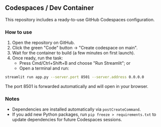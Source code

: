 ## Codespaces / Dev Container

This repository includes a ready-to-use GitHub Codespaces configuration.

### How to use
1. Open the repository on GitHub.
2. Click the green "Code" button → "Create codespace on main".
3. Wait for the container to build (a few minutes on first launch).
4. Once ready, run the task:
   - Press Cmd/Ctrl+Shift+B and choose "Run Streamlit"; or
   - Open a terminal and run:

```bash
streamlit run app.py --server.port 8501 --server.address 0.0.0.0
```

The port 8501 is forwarded automatically and will open in your browser.

### Notes
- Dependencies are installed automatically via `postCreateCommand`.
- If you add new Python packages, run `pip freeze > requirements.txt` to update dependencies for future Codespaces sessions.